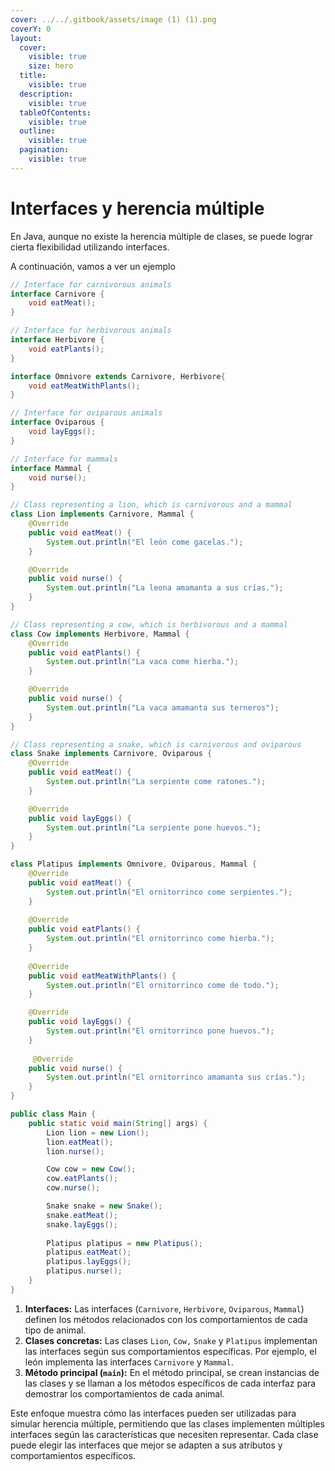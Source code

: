 ```yaml
---
cover: ../../.gitbook/assets/image (1) (1).png
coverY: 0
layout:
  cover:
    visible: true
    size: hero
  title:
    visible: true
  description:
    visible: true
  tableOfContents:
    visible: true
  outline:
    visible: true
  pagination:
    visible: true
---
```


# Interfaces y herencia múltiple

En Java, aunque no existe la herencia múltiple de clases, se puede lograr cierta flexibilidad utilizando interfaces.&#x20;

A continuación, vamos a ver un ejemplo&#x20;

```java
// Interface for carnivorous animals
interface Carnivore {
    void eatMeat();
}

// Interface for herbivorous animals
interface Herbivore {
    void eatPlants();
}

interface Omnivore extends Carnivore, Herbivore{
    void eatMeatWithPlants();
}

// Interface for oviparous animals
interface Oviparous {
    void layEggs();
}

// Interface for mammals
interface Mammal {
    void nurse();
}

// Class representing a lion, which is carnivorous and a mammal
class Lion implements Carnivore, Mammal {
    @Override
    public void eatMeat() {
        System.out.println("El león come gacelas.");
    }

    @Override
    public void nurse() {
        System.out.println("La leona amamanta a sus crías.");
    }
}

// Class representing a cow, which is herbivorous and a mammal
class Cow implements Herbivore, Mammal {
    @Override
    public void eatPlants() {
        System.out.println("La vaca come hierba.");
    }

    @Override
    public void nurse() {
        System.out.println("La vaca amamanta sus terneros");
    }
}

// Class representing a snake, which is carnivorous and oviparous
class Snake implements Carnivore, Oviparous {
    @Override
    public void eatMeat() {
        System.out.println("La serpiente come ratones.");
    }

    @Override
    public void layEggs() {
        System.out.println("La serpiente pone huevos.");
    }
}

class Platipus implements Omnivore, Oviparous, Mammal {
    @Override
    public void eatMeat() {
        System.out.println("El ornitorrinco come serpientes.");
    }
    
    @Override
    public void eatPlants() {
        System.out.println("El ornitorrinco come hierba.");
    }
    
    @Override
    public void eatMeatWithPlants() {
        System.out.println("El ornitorrinco come de todo.");
    }

    @Override
    public void layEggs() {
        System.out.println("El ornitorrinco pone huevos.");
    }
    
     @Override
    public void nurse() {
        System.out.println("El ornitorrinco amamanta sus crías.");
    }
}

public class Main {
    public static void main(String[] args) {
        Lion lion = new Lion();
        lion.eatMeat();
        lion.nurse();

        Cow cow = new Cow();
        cow.eatPlants();
        cow.nurse();

        Snake snake = new Snake();
        snake.eatMeat();
        snake.layEggs();
        
        Platipus platipus = new Platipus();
        platipus.eatMeat();
        platipus.layEggs();
        platipus.nurse();
    }
}
```

1. **Interfaces:** Las interfaces (`Carnivore`, `Herbivore`, `Oviparous`, `Mammal`) definen los métodos relacionados con los comportamientos de cada tipo de animal.
2. **Clases concretas:** Las clases `Lion`, `Cow,` `Snake` y `Platipus` implementan las interfaces según sus comportamientos específicas. Por ejemplo, el león implementa las interfaces `Carnivore` y `Mammal`.
3. **Método principal (`main`):** En el método principal, se crean instancias de las clases y se llaman a los métodos específicos de cada interfaz para demostrar los comportamientos de cada animal.

Este enfoque muestra cómo las interfaces pueden ser utilizadas para simular herencia múltiple, permitiendo que las clases implementen múltiples interfaces según las características que necesiten representar. Cada clase puede elegir las interfaces que mejor se adapten a sus atributos y comportamientos específicos.
